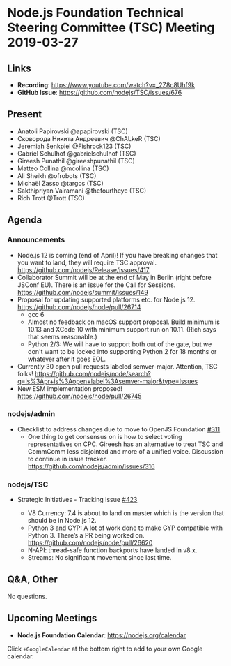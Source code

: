 # Node.js Foundation Technical Steering Committee (TSC) Meeting 2019-03-27

## Links

* **Recording**:  https://www.youtube.com/watch?v=_2Z8c8Uhf9k
* **GitHub Issue**: https://github.com/nodejs/TSC/issues/676

## Present

* Anatoli Papirovski @apapirovski (TSC)
* Сковорода Никита Андреевич @ChALkeR (TSC)
* Jeremiah Senkpiel @Fishrock123 (TSC)
* Gabriel Schulhof @gabrielschulhof (TSC)
* Gireesh Punathil @gireeshpunathil (TSC)
* Matteo Collina @mcollina (TSC)
* Ali Sheikh @ofrobots (TSC)
* Michaël Zasso @targos (TSC)
* Sakthipriyan Vairamani @thefourtheye (TSC)
* Rich Trott @Trott (TSC)

## Agenda

### Announcements

* Node.js 12 is coming (end of April)! If you have breaking changes that you
  want to land, they will require TSC approval.
  https://github.com/nodejs/Release/issues/417
* Collaborator Summit will be at the end of May in Berlin (right before JSConf
  EU). There is an issue for the Call for Sessions.
  https://github.com/nodejs/summit/issues/149
* Proposal for updating supported platforms etc. for Node.js 12.
  https://github.com/nodejs/node/pull/26714
    * gcc 6
    * Almost no feedback on macOS support proposal. Build minimum is 10.13 and
      XCode 10 with minimum support run on 10.11. (Rich says that seems
      reasonable.)
    * Python 2/3: We will have to support both out of the gate, but we don't
      want to be locked into supporting Python 2 for 18 months or whatever after
      it goes EOL.
* Currently 30 open pull requests labeled semver-major. Attention, TSC folks!
  https://github.com/nodejs/node/search?q=is%3Apr+is%3Aopen+label%3Asemver-major&type=Issues
* New ESM implementation proposed! https://github.com/nodejs/node/pull/26745

### nodejs/admin

* Checklist to address changes due to move to OpenJS Foundation [#311](https://github.com/nodejs/admin/issues/311)
  * One thing to get consensus on is how to select voting representatives on
    CPC. Gireesh has an alternative to treat TSC and CommComm less disjointed
    and more of a unified voice. Discussion to continue in issue tracker.
    https://github.com/nodejs/admin/issues/316

### nodejs/TSC

* Strategic Initiatives - Tracking Issue [#423](https://github.com/nodejs/TSC/issues/423)

  * V8 Currency: 7.4 is about to land on master which is the version that should
    be in Node.js 12.
  * Python 3 and GYP: A lot of work done to make GYP compatible with Python 3.
    There’s a PR being worked on. https://github.com/nodejs/node/pull/26620
  * N-API: thread-safe function backports have landed in v8.x.
  * Streams: No significant movement since last time.

## Q&A, Other

No questions.

## Upcoming Meetings

* **Node.js Foundation Calendar**: https://nodejs.org/calendar

Click `+GoogleCalendar` at the bottom right to add to your own Google calendar.
